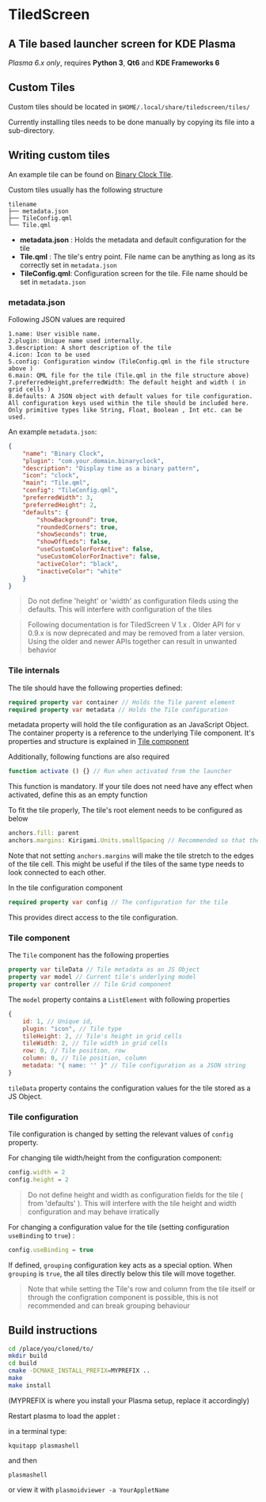 # TiledScreen
## A Tile based launcher screen for KDE Plasma

_Plasma 6.x only_, requires **Python 3**, **Qt6** and **KDE Frameworks 6**

## Custom Tiles

Custom tiles should be located in `$HOME/.local/share/tiledscreen/tiles/`

Currently installing tiles needs to be done manually by copying its file into a sub-directory.

## Writing custom tiles

An example tile can be found on [Binary Clock TIle](https://github.com/kavinunethsara/BinaryclockTile).

Custom tiles usually has the following structure

```
tilename
├── metadata.json
├── TileConfig.qml
└── Tile.qml
```

- **metadata.json** : Holds the metadata and default configuration for the tile
- **Tile.qml**      : The tile's entry point. File name can be anything as long as its correctly set in `metadata.json`
- **TileConfig.qml**: Configuration screen for the tile. File name should be set in `metadata.json`

### metadata.json

Following JSON values are required

    1.name: User visible name.
    2.plugin: Unique name used internally.
    3.description: A short description of the tile
    4.icon: Icon to be used
    5.config: Configuration window (TileConfig.qml in the file structure above )
    6.main: QML file for the tile (Tile.qml in the file structure above)
    7.preferredHeight,preferredWidth: The default height and width ( in grid cells )
    8.defaults: A JSON object with default values for tile configuration. All configuration keys used within the tile should be included here. Only primitive types like String, Float, Boolean , Int etc. can be used.
    
An example `metadata.json`:

```json
{
    "name": "Binary Clock",
    "plugin": "com.your.domain.binaryclock",
    "description": "Display time as a binary pattern",
    "icon": "clock",
    "main": "Tile.qml",
    "config": "TileConfig.qml",
    "preferredWidth": 3,
    "preferredHeight": 2,
    "defaults": {
        "showBackground": true,
        "roundedCorners": true,
        "showSeconds": true,
        "showOffLeds": false,
        "useCustomColorForActive": false,
        "useCustomColorForInactive": false,
        "activeColor": "black",
        "inactiveColor": "white"
    }
}

```
> Do not define 'height' or 'width' as configuration fileds using the defaults. This will interfere with configuration of the tiles

> Following documentation is for TiledScreen V 1.x . Older API for v 0.9.x is now deprecated and may be removed from a later version. Using the older and newer APIs together can result in unwanted behavior

### Tile internals

The tile should have the following properties defined:

```qml
required property var container // Holds the Tile parent element
required property var metadata // Holds the Tile configuration
```

metadata property will hold the tile configuration as an JavaScript Object.
The container property is a reference to the underlying Tile component. It's properties and structure is explained in [Tile component](#tile-component)

Additionally, following functions are also required

```qml
function activate () {} // Run when activated from the launcher
```

This function is mandatory. If your tile does not need have any effect when activated, define this as an empty function

To fit the tile properly, The tile's root element needs to be configured as below

```qml
anchors.fill: parent
anchors.margins: Kirigami.Units.smallSpacing // Recommended so that the tile would leave a gap around itself
```

Note that not setting `anchors.margins` will make the tile stretch to the edges of the tile cell.
This might be useful if the tiles of the same type needs to look connected to each other.

In the tile configuration component

```qml
required property var config // The configuration for the tile
```

This provides direct access to the tile configuration.

### Tile component

The `Tile` component has the following properties

```qml
property var tileData // Tile metadata as an JS Object
property var model // Current tile's underlying model
property var controller // Tile Grid component
```

The `model` property contains a `ListElement` with following properties

```javascript
{
    id: 1, // Unique id,
    plugin: "icon", // Tile type
    tileHeight: 2, // Tile's height in grid cells
    tileWidth: 2, // Tile width in grid cells
    row: 0, // Tile position, row
    column: 0, // Tile position, column
    metadata: "{ name: '' }" // Tile configuration as a JSON string
}
```

`tileData` property contains the configuration values for the tile stored as a JS Object.

### Tile configuration

Tile configuration is changed by setting the relevant values of `config` property.

For changing tile width/height from the configuration component:

```javascript
config.width = 2
config.height = 2
```

> Do not define height and width as configuration fields for the tile ( from 'defaults' ).
> This will interfere with the tile height and width configuration and may behave irratically

For changing a configuration value for the tile (setting configuration `useBinding` to `true`) :

```javascript
config.useBinding = true
```

If defined, `grouping` configuration key acts as a special option. When `grouping` is `true`, the all tiles directly below this tile will move together.

> Note that while setting the Tile's row and column from the tile itself or through the configration component is possible, this is not recommended and can break grouping behaviour

## Build instructions

```bash
cd /place/you/cloned/to/
mkdir build
cd build
cmake -DCMAKE_INSTALL_PREFIX=MYPREFIX .. 
make 
make install
```

(MYPREFIX is where you install your Plasma setup, replace it accordingly)

Restart plasma to load the applet :

in a terminal type:

`kquitapp plasmashell`

and then

`plasmashell`

or view it with 
`plasmoidviewer -a YourAppletName`
